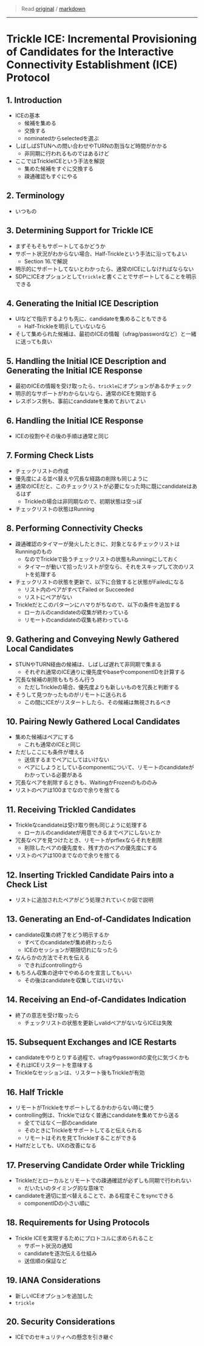 > Read [original](https://tools.ietf.org/html/draft-ietf-ice-trickle-21) / [markdown](../markdown/draft-ietf-ice-trickle-21.md)

---

# Trickle ICE: Incremental Provisioning of Candidates for the Interactive Connectivity Establishment (ICE) Protocol

## 1. Introduction

- ICEの基本
  - 候補を集める
  - 交換する
  - nominatedからselectedを選ぶ
- しばしばSTUNへの問い合わせやTURNの割当など時間がかかる
  - 非同期に行われるものではあるけど
- ここではTrickleICEという手法を解説
  - 集めた候補をすぐに交換する
  - 疎通確認もすぐにやる

## 2. Terminology

- いつもの

## 3. Determining Support for Trickle ICE

- まずそもそもサポートしてるかどうか
- サポート状況がわからない場合、Half-Trickleという手法に沿ってもよい
  - Section 16.で解説
- 明示的にサポートしてないとわかったら、通常のICEにしなければならない
- SDPにICEオプションとして`trickle`と書くことでサポートしてることを明示できる

## 4. Generating the Initial ICE Description

- UIなどで指示するよりも先に、candidateを集めることもできる
  - Half-Trickleを明示していないなら
- そして集められた候補は、最初のICEの情報（ufrag/passwordなど）と一緒に送っても良い

## 5. Handling the Initial ICE Description and Generating the Initial ICE Response

- 最初のICEの情報を受け取ったら、`trickle`にオプションがあるかチェック
- 明示的なサポートがわからないなら、通常のICEを開始する
- レスポンス側も、事前にcandidateを集めておいてよい

## 6. Handling the Initial ICE Response

- ICEの役割やその後の手順は通常と同じ

## 7. Forming Check Lists

- チェックリストの作成
- 優先度による並べ替えや冗長な経路の削除も同じように
- 通常のICEだと、このチェックリストが必要になった時に既にcandidateはあるはず
  - Trickleの場合は非同期なので、初期状態は空っぽ
- チェックリストの状態はRunning

## 8. Performing Connectivity Checks

- 疎通確認のタイマーが発火したときに、対象となるチェックリストはRunningのもの
  - なのでTrickleで扱うチェックリストの状態もRunningにしておく
  - タイマーが動いて拾ったリストが空なら、それをスキップして次のリストを処理する
- チェックリストの状態を更新で、以下に合致すると状態がFailedになる
  - リスト内のペアがすべてFailed or Succeeded
  - リストにペアがない
- Trickleだとこのパターンにハマりがちなので、以下の条件を追加する
  - ローカルのcandidateの収集が終わっている
  - リモートのcandidateの収集も終わっている

## 9. Gathering and Conveying Newly Gathered Local Candidates

- STUNやTURN経由の候補は、しばしば遅れて非同期で集まる
  - それぞれ通常のICE通りに優先度やbaseやcomponentIDを計算する
- 冗長な候補の削除ももちろん行う
  - ただしTrickleの場合、優先度よりも新しいものを冗長と判断する
- そうして見つかったものがリモートに送られる
  - この間にICEがリスタートしたら、その候補は無視されるべき

## 10. Pairing Newly Gathered Local Candidates

- 集めた候補はペアにする
  - これも通常のICEと同じ
- ただしここにも条件が増える
  - 送信するまでペアにしてはいけない
  - ペアにしようとしているcomponentについて、リモートのcandidateがわかっている必要がある
- 冗長なペアを削除するときも、WaitingかFrozenのもののみ
- リストのペアは100までなので余りを捨てる

## 11. Receiving Trickled Candidates

- Trickleなcandidateは受け取り側も同じように処理する
  - ローカルのcandidateが用意できるまでペアにしないとか
- 冗長なペアを見つけたとき、リモートがprflexならそれを削除
  - 削除したペアの優先度を、残す方のペアの優先度にする
- リストのペアは100までなので余りを捨てる

## 12. Inserting Trickled Candidate Pairs into a Check List

- リストに追加されたペアがどう処理されていくか図で説明

## 13. Generating an End-of-Candidates Indication

- candidate収集の終了をどう明示するか
  - すべてのcandidateが集め終わったら
  - ICEのセッションが期限切れになったら
- なんらかの方法でそれを伝える
  - できればcontrollingから
- もちろん収集の途中でやめるのを宣言してもいい
  - その後はcandidateを収集してはいけない

## 14. Receiving an End-of-Candidates Indication

- 終了の意志を受け取ったら
  - チェックリストの状態を更新しvalidペアがないならICEは失敗

## 15. Subsequent Exchanges and ICE Restarts

- candidateをやりとりする過程で、ufragやpasswordの変化に気づくかも
- それはICEリスタートを意味する
- Trickleなセッションは、リスタート後もTrickleが有効

## 16. Half Trickle

- リモートがTrickleをサポートしてるかわからない時に使う
- controlling側は、Trickleではなく普通にcandidateを集めてから送る
  - 全てではなく一部のcandidate
  - そのときにTrickleをサポートしてると伝えられる
  - リモートはそれを見てTrickleすることができる
- Halfだとしても、UXの改善になる

## 17. Preserving Candidate Order while Trickling

- Trickleだとローカルとリモートでの疎通確認が必ずしも同期で行われない
  - だいたいのタイミング的な意味で
- candidateを適切に並べ替えることで、ある程度そこをsyncできる
  - componentIDの小さい順に

## 18. Requirements for Using Protocols

- Trickle ICEを実現するためにプロトコルに求められること
  - サポート状況の通知
  - candidateを逐次伝える仕組み
  - 送信順の保証など

## 19. IANA Considerations

- 新しいICEオプションを追加した
- `trickle`

## 20. Security Considerations

- ICEでのセキュリティへの懸念を引き継ぐ
